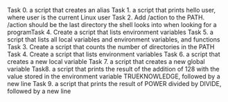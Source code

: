 Task 0. a script that creates an alias
Task 1. a script that prints hello user, where user is the current Linux user
Task 2. Add /action to the PATH. /action should be the last directory the shell looks into when looking for a programTask 4. Create a script that lists environment variables
Task 5.  a script that lists all local variables and environment variables, and functions
Task 3. Create a script that counts the number of directories in the PATH
Task 4. Create a script that lists environment variables
Task 6.  a script that creates a new local variable
Task 7. a script that creates a new global variable
Task8. a script that prints the result of the addition of 128 with the value stored in the environment variable TRUEKNOWLEDGE, followed by a new line
Task 9.  a script that prints the result of POWER divided by DIVIDE, followed by a new line
